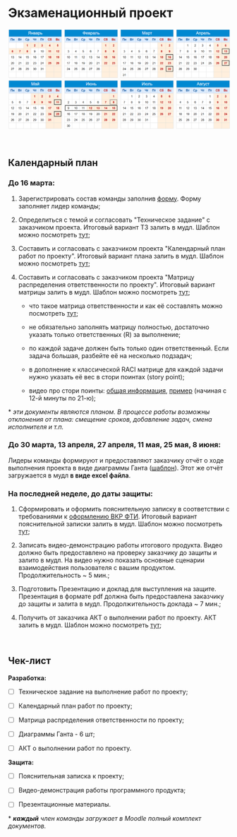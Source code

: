 # Экзаменационный проект

![](./img/calendar.png)

<br>

## Календарный план

### До 16 марта: 

1. Зарегистрировать состав команды заполнив [форму](https://docs.google.com/forms/d/e/1FAIpQLScQ6TLJ7VzqvjYntjoqPh_CVXXH7VeUJTLi1ygzJpnaHIJRrg/viewform?usp=preview). Форму заполняет лидер команды;

2. Определиться с темой и согласовать "Техническое задание" с заказчиком проекта. Итоговый вариант ТЗ залить в мудл. Шаблон можно посмотреть [тут](./files/Техническое_задание.docx);

3. Составить и согласовать с заказчиком проекта "Календарный план работ по проекту". Итоговый вариант плана залить в мудл. Шаблон можно посмотреть [тут](https://docs.google.com/spreadsheets/d/1-HWE5mMgOsALLNEqpN5cEK3NiHZXBYKu75Cj9N4BhUg/edit?usp=drive_link);

4. Составить и согласовать с заказчиком проекта "Матрицу распределения ответственности по проекту". Итоговый вариант матрицы залить в мудл. Шаблон можно посмотреть [тут](https://docs.google.com/spreadsheets/d/1vfVSLxVYqjsodcUJCbaGyvCATwhJjKHnIeb0r3m85cU/edit?usp=drive_link);

   - что такое матрица ответственности и как её составлять можно посмотреть [тут](https://youtu.be/dZagyaf9XMk?si=JrzjIaN75brpQDnS);

   - не обязательно заполнять матрицу полностью, достаточно указать только ответственных (R) за выполнение;
   
   - по каждой задаче должен быть только один ответственный. Если задача большая, разбейте её на несколько подзадач;
   
   - в дополнение к классической RACI матрице для каждой задачи нужно указать её вес в стори поинтах (story point);
   
   - видео про стори поинты: [общая информация](https://youtu.be/IcyX43CAdiI), [пример](https://youtu.be/LlLK03gpiOg) (начиная с 12-й минуты по 21-ю);

\* *эти документы являются планом. В процессе работы возможны отклонения от плана: смещение сроков, добавление задач, смена исполнителя и т.п.* 

### До 30 марта, 13 апреля, 27 апреля, 11 мая, 25 мая, 8 июня:

Лидеры команды формируют и предоставляют заказчику отчёт о ходе выполнения проекта в виде диаграммы Ганта ([шаблон](https://docs.google.com/spreadsheets/d/1r6cuI1F_IeId_bDmD8AlqOCs-rVevhoysbJQHdzwVMU/edit?usp=drive_link)). Этот же отчёт загружается в мудл **в виде excel файла**.

### На последней неделе, до даты защиты:

1. Сформировать и оформить пояснительную записку в соответствии с требованиями к [оформлению ВКР ФТИ](./files/Oformlenie-VKR-FTI-2019.pdf). Итоговый вариант пояснительной записки залить в мудл. Шаблон можно посмотреть [тут](./files/Шаблон_пояснительной_записки_2024.docx);

2. Записать видео-демонстрацию работы итогового продукта. Видео должно быть предоставлено на проверку заказчику до защиты и залито в мудл. На видео нужно показать основные сценарии взаимодействия пользователя с вашим продуктом. Продолжительность ~ 5 мин.;

3. Подготовить Презентацию и доклад для выступления на защите. Презентация в формате pdf должна быть предоставлена заказчику до защиты и залита в мудл. Продолжительность доклада ~ 7 мин.;

4. Получить от заказчика АКТ о выполнении работ по проекту. АКТ залить в мудл. Шаблон можно посмотреть [тут](./files/АКТ_о_выполнении_работ.docx);

<br>

## Чек-лист

**Разработка:**

- [ ] Техническое задание на выполнение работ по проекту;

- [ ] Календарный план работ по проекту;

- [ ] Матрица распределения ответственности по проекту;

- [ ] Диаграммы Ганта - 6 шт;

- [ ] АКТ о выполнении работ по проекту.

**Защита:**

- [ ] Пояснительная записка к проекту;

- [ ] Видео-демонстрация работы программного продукта;

- [ ] Презентационные материалы.

\* ***каждый** член команды загружает в Moodle полный комплект документов.*
